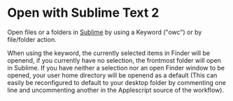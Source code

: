 Open with Sublime Text 2
===
Open files or a folders in [Sublime](http://www.sublimetext.com/) by using a Keyword ("owc") or by file/folder action.

When using the keyword, the currently selected items in Finder will be openend, if you currently have no selection, the frontmost folder will open in Sublime. If you have neither a selection nor an open Finder window to be opened, your user home directory will be openend as a default (This can easily be reconfigured to default to your desktop folder by commenting one line and uncommenting another in the Applescript source of the workflow).